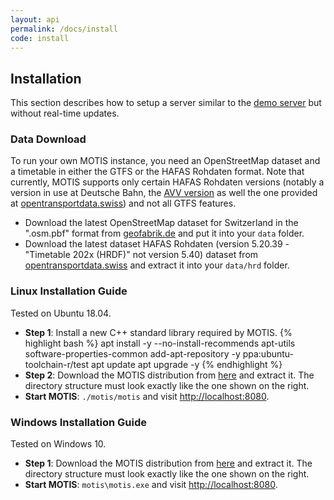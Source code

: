 ```yaml
---
layout: api
permalink: /docs/install
code: install
---
```


## Installation

This section describes how to setup a server similar to the [demo server](https://europe.motis-project.de) but without real-time updates.


### Data Download

To run your own MOTIS instance, you need an OpenStreetMap dataset and a timetable in either the GTFS or the HAFAS Rohdaten format. Note that currently, MOTIS supports only certain HAFAS Rohdaten versions (notably a version in use at Deutsche Bahn, the [AVV version](https://opendata.avv.de/) as well the one provided at [opentransportdata.swiss](https://opentransportdata.swiss)) and not all GTFS features.

  - Download the latest OpenStreetMap dataset for Switzerland in the ".osm.pbf" format from [geofabrik.de](https://download.geofabrik.de/europe/switzerland.html) and put it into your `data` folder.
  - Download the latest dataset HAFAS Rohdaten (version 5.20.39 - "Timetable 202x (HRDF)" not version 5.40) dataset from [opentransportdata.swiss](http://opentransportdata.swiss/en/dataset) and extract it into your `data/hrd` folder.


### Linux Installation Guide

Tested on Ubuntu 18.04.

  - **Step 1**: Install a new C++ standard library required by MOTIS.
{% highlight bash %}
apt install -y --no-install-recommends apt-utils software-properties-common
add-apt-repository -y ppa:ubuntu-toolchain-r/test
apt update
apt upgrade -y
{% endhighlight %}
  - **Step 2**: Download the MOTIS distribution from [here](https://github.com/motis-project/motis/releases/latest/download/motis-linux-amd64.tar.bz2) and extract it. The directory structure must look exactly like the one shown on the right.
  - **Start MOTIS**: `./motis/motis` and visit [http://localhost:8080](http://localhost:8080).


### Windows Installation Guide

Tested on Windows 10.

  - **Step 1**: Download the MOTIS distribution from [here](https://github.com/motis-project/motis/releases/latest/download/motis-windows.zip) and extract it. The directory structure must look exactly like the one shown on the right.
  - **Start MOTIS**: `motis\motis.exe` and visit [http://localhost:8080](http://localhost:8080).
